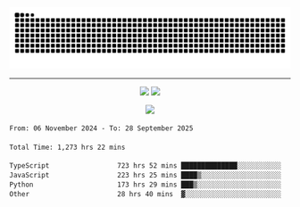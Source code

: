 <div align="center">
  <picture>
      <source
    media="(prefers-color-scheme: dark)"
      srcset="https://raw.githubusercontent.com/platane/snk/output/github-contribution-grid-snake-dark.svg"
      />
    <source
      media="(prefers-color-scheme: light)"
      srcset="https://raw.githubusercontent.com/xct007/xct007/output/github-contribution-grid-snake.svg"
      />
    <img
      alt="Snake"
      src="https://raw.githubusercontent.com/xct007/xct007/output/github-contribution-grid-snake.svg"
      />
  </picture>

</div>

___
<p align="center">
  <img src="https://readme-stats-blush-eta.vercel.app/api/top-langs/?username=xct007&layout=compact" />
  <img src="https://readme-stats-blush-eta.vercel.app/api?username=xct007&show_icons=true&theme=transparent&hide_title=true&include_all_commits=true" />
</p>

<p align="center">
  <img src="https://github-profile-trophy.vercel.app/?username=xct007&no-bg=true&rank=S,SS,SSS,A,AA,AAA,UNKNOWN,SECRET&row=3&title=-Followers,-Stars&margin-w=15&margin-h=15&column=2" />
</p>
<!--START_SECTION:waka-->

```txt
From: 06 November 2024 - To: 28 September 2025

Total Time: 1,273 hrs 22 mins

TypeScript                 723 hrs 52 mins ██████████████░░░░░░░░░░░   55.59 %
JavaScript                 223 hrs 25 mins ████▒░░░░░░░░░░░░░░░░░░░░   17.16 %
Python                     173 hrs 29 mins ███▒░░░░░░░░░░░░░░░░░░░░░   13.32 %
Other                      28 hrs 40 mins  ▓░░░░░░░░░░░░░░░░░░░░░░░░   02.20 %
```

<!--END_SECTION:waka-->
